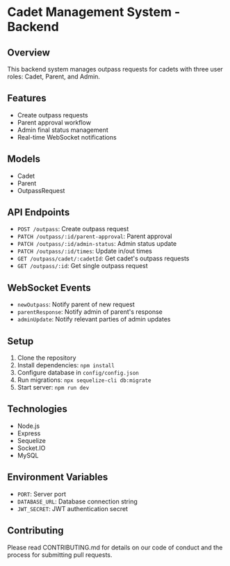 # Cadet Management System - Backend

## Overview
This backend system manages outpass requests for cadets with three user roles: Cadet, Parent, and Admin.

## Features
- Create outpass requests
- Parent approval workflow
- Admin final status management
- Real-time WebSocket notifications

## Models
- Cadet
- Parent
- OutpassRequest

## API Endpoints
- `POST /outpass`: Create outpass request
- `PATCH /outpass/:id/parent-approval`: Parent approval
- `PATCH /outpass/:id/admin-status`: Admin status update
- `PATCH /outpass/:id/times`: Update in/out times
- `GET /outpass/cadet/:cadetId`: Get cadet's outpass requests
- `GET /outpass/:id`: Get single outpass request

## WebSocket Events
- `newOutpass`: Notify parent of new request
- `parentResponse`: Notify admin of parent's response
- `adminUpdate`: Notify relevant parties of admin updates

## Setup
1. Clone the repository
2. Install dependencies: `npm install`
3. Configure database in `config/config.json`
4. Run migrations: `npx sequelize-cli db:migrate`
5. Start server: `npm run dev`

## Technologies
- Node.js
- Express
- Sequelize
- Socket.IO
- MySQL

## Environment Variables
- `PORT`: Server port
- `DATABASE_URL`: Database connection string
- `JWT_SECRET`: JWT authentication secret

## Contributing
Please read CONTRIBUTING.md for details on our code of conduct and the process for submitting pull requests.
